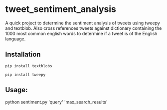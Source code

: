 # tweet_sentiment_analysis

A quick project to determine the sentiment analysis of tweets using tweepy and textblob. Also cross references tweets against dictionary containing the 1000 most common english words to determine if a tweet is of the English language.


## Installation

`pip install textblobs`

`pip install tweepy`

## Usage:

python sentiment.py 'query' 'max_search_results'
